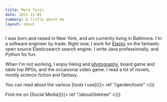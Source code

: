 ```yaml
---
title: Mark Tozzi
date: 2022-12-05
summary: A little about me
layout: about
---
```


I was born and raised in New York, and am currently living in Baltimore. I'm a
software engineer by trade.  Right now, I work for
[Elastic](https://www.elastic.co/) on the fantastic open source Elasticsearch
search engine. I write Java professionally, and Python for fun.

When I'm not working, I enjoy hiking and
[photography](https://photography.marktozzi.com/), board game and table top
RPGs, and the occasional video game. I read a lot of novels, mostly science
fiction and fantasy.

You can read about the various [tools I use]({{< ref "/garden/tools" >}})

Find me on [Social Media]({{< ref "/about/linktree" >}})
